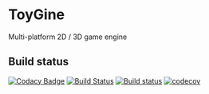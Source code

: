 # ToyGine # 
Multi-platform 2D / 3D game engine

## Build status
[![Codacy Badge](https://api.codacy.com/project/badge/Grade/0714f30e65184255ac8ff04061d21b5c)](https://www.codacy.com/app/DmitryKrutskikh/toygine?utm_source=github.com&utm_medium=referral&utm_content=DmitryKrutskikh/toygine&utm_campaign=badger)
[![Build Status](https://travis-ci.org/DmitryKrutskikh/toygine.svg?branch=master)](https://travis-ci.org/DmitryKrutskikh/toygine)
[![Build status](https://ci.appveyor.com/api/projects/status/324us8hgbkrkuc6o/branch/master?svg=true)](https://ci.appveyor.com/project/DmitryKrutskikh/toygine/branch/master)
[![codecov](https://codecov.io/gh/DmitryKrutskikh/toygine/branch/master/graph/badge.svg)](https://codecov.io/gh/DmitryKrutskikh/toygine)
